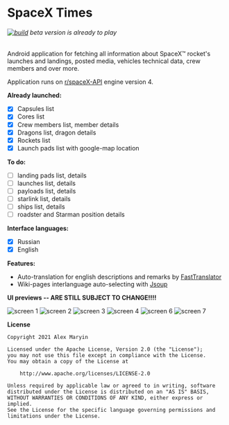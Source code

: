 # SpaceX Times
###### [![build](https://github.com/alexmaryin/spacextimes/actions/workflows/build.yml/badge.svg)](https://github.com/alexmaryin/spacextimes/actions/workflows/build.yml)  *beta version is already to play*

Android application for fetching all information about SpaceX&trade; rocket's launches and landings, posted media, vehicles technical data, crew members and over more. 

Application runs on [r/spaceX-API](https://github.com/r-spacex/SpaceX-API) engine version 4.

**Already launched:**

- [x] Capsules list
- [x] Cores list
- [x] Crew members list, member details
- [x] Dragons list, dragon details
- [x] Rockets list
- [x] Launch pads list with google-map location

**To do:**
- [ ] landing pads list, details
- [ ] launches list, details
- [ ] payloads list, details
- [ ] starlink list, details
- [ ] ships list, details
- [ ] roadster and Starman position details

**Interface languages:**
- [x] Russian
- [x] English

**Features:**
* Auto-translation for english descriptions and remarks by [FastTranslator](https://fasttranslator.herokuapp.com/)
* Wiki-pages interlanguage auto-selecting with [Jsoup](https://jsoup.org/)

**UI previews -- ARE STILL SUBJECT TO CHANGE!!!!**

![screen 1](/readme_images/screenshot_1.jpg)
![screen 2](/readme_images/screenshot_2.jpg)
![screen 3](/readme_images/screenshot_3.jpg)
![screen 4](/readme_images/screenshot_4.jpg)
![screen 6](/readme_images/screenshot_6.jpg)
![screen 7](/readme_images/screenshot_7.jpg)

**License**
```
Copyright 2021 Alex Maryin

Licensed under the Apache License, Version 2.0 (the "License");
you may not use this file except in compliance with the License.
You may obtain a copy of the License at

    http://www.apache.org/licenses/LICENSE-2.0

Unless required by applicable law or agreed to in writing, software
distributed under the License is distributed on an "AS IS" BASIS,
WITHOUT WARRANTIES OR CONDITIONS OF ANY KIND, either express or implied.
See the License for the specific language governing permissions and
limitations under the License.
```
